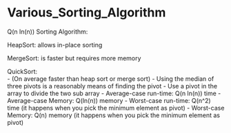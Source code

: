 # Various_Sorting_Algorithm



Q(n ln(n)) Sorting Algorithm:

HeapSort:
         allows in-place sorting

MergeSort:
         is faster but requires more memory
         
QuickSort:  
         - (On average faster than heap sort or merge sort)
         - Using the median of three pivots is a reasonably means of finding the pivot
         - Use a pivot in the array to divide the two sub array
         - Average-case run-time:	Q(n ln(n)) time 
         - Average-case Memory:        Q(ln(n)) memory 
         - Worst-case run-time:	Q(n^2) time (it happens when you pick the minimum element as pivot)
         - Worst-case Memory:          Q(n) memory  (it happens when you pick the minimum element as pivot)
      


